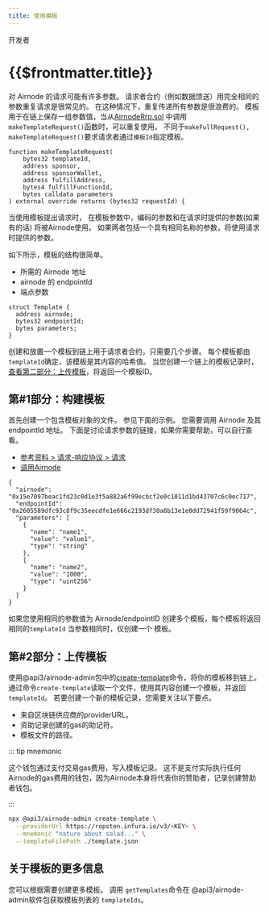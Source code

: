 ```yaml
---
title: 使用模板
---
```


<TitleSpan>开发者</TitleSpan>

# {{$frontmatter.title}}

<VersionWarning/>

<TocHeader /> <TOC class="table-of-contents" :include-level="[2,3]" />


<!-- TODO: 2021-11-02 wkande: Should this doc speak to creating a templateId? See the code
example ./code/create-template-id.js which may not be used anywhere in
these docs at this time. -->

对 Airnode 的请求可能有许多参数。 请求者合约（例如数据馈送）用完全相同的参数重复请求是很常见的。 在这种情况下，重复传递所有参数是很浪费的。 模板用于在链上保存一组参数值，当从[AirnodeRrp.sol](https://github.com/api3dao/airnode/blob/v0.5/packages/airnode-protocol/contracts/rrp/AirnodeRrp.sol) 中调用`makeTemplateRequest()`函数时，可以重复使用。 不同于`makeFullRequest(), makeTemplateRequest()`要求请求者通过`模板Id`指定模板。

```solidity
function makeTemplateRequest(
    bytes32 templateId,
    address sponsor,
    address sponsorWallet,
    address fulfillAddress,
    bytes4 fulfillFunctionId,
    bytes calldata parameters
) external override returns (bytes32 requestId) {
```

当使用模板提出请求时， 在模板参数中，编码的参数和在请求时提供的参数(如果有的话) 将被Airnode使用。 如果两者包括一个具有相同名称的参数，将使用请求时提供的参数。

如下所示，模板的结构很简单。

- 所需的 Airnode 地址
- airnode 的 endpointId
- 端点参数

```solidity
struct Template {
  address airnode;
  bytes32 endpointId;
  bytes parameters;
}
```

创建和放置一个模板到链上用于请求者合约，只需要几个步骤。 每个模板都由`templateId`确定，该模板是其内容的哈希值。 当您创建一个链上的模板记录时， [查看第二部分：上传模板](using-templates.md#part-2-upload-template)，将返回一个模板ID。

<divider/>

## 第#1部分：构建模板

首先创建一个包含模板对象的文件。 参见下面的示例。 您需要调用 Airnode 及其endpointId 地址。 下面是讨论请求参数的链接，如果你需要帮助，可以自行查看。

- [参考资料 > 请求-响应协议 > 请求](../concepts/request.md)
- [调用Airnode](../grp-developers/call-an-airnode.md#request-parameters)

```
{
  "airnode": "0x15e7097beac1fd23c0d1e3f5a882a6f99ecbcf2e0c1011d1bd43707c6c0ec717",
  "endpointId": "0x2605589dfc93c8f9c35eecdfe1e666c2193df30a8b13e1e0dd72941f59f9064c",
  "parameters": [
    {
      "name": "name1",
      "value": "value1",
      "type": "string"
    },
    {
      "name": "name2",
      "value": "1000",
      "type": "uint256"
    }
  ]
}
```

如果您使用相同的参数值为 Airnode/endpointID 创建多个模板，每个模板将返回相同的`templateId` 当参数相同时，仅创建一个 模板。

<divider/>

## 第#2部分：上传模板

使用@api3/airnode-admin包中的[create-template](https://github.com/api3dao/airnode/tree/v0.5/packages/airnode-admin#create-template)命令，将你的模板移到链上。 通过命令`create-template`读取一个文件，使用其内容创建一个模板，并返回`templateId`。 若要创建一个新的模板记录，您需要关注以下要点。

- 来自区块链供应商的providerURL。
- 资助记录创建的gas的助记符。
- 模板文件的路径。

::: tip mnemonic

这个钱包通过支付交易gas费用，写入模板记录。 这不是支付实际执行任何Airnode的gas费用的钱包，因为Airnode本身将代表你的赞助者，记录创建赞助者钱包。

:::

```bash
npx @api3/airnode-admin create-template \
  --providerUrl https://ropsten.infura.io/v3/<KEY> \
  --mnemonic "nature about salad..." \
  --templateFilePath ./template.json
```

<divider/>

## 关于模板的更多信息

您可以根据需要创建更多模板。 调用 `getTemplates`命令在 @api3/airnode-admin软件包获取模板列表的 `templateIds`。

